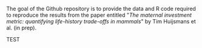 The goal of the Github repository is to provide the data and R code required to reproduce the results from the paper entitled "*The maternal investment metric: quantifying life-history trade-offs in mammals*" by Tim Huijsmans et al. (in prep).

TEST